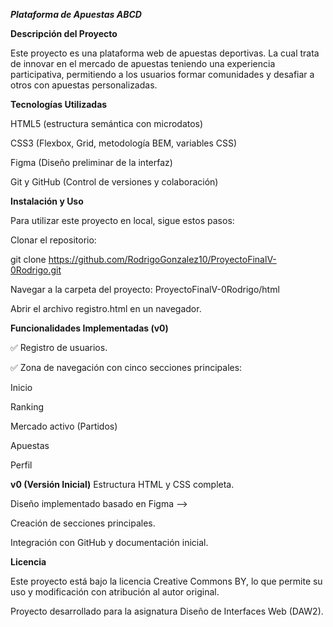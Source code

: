***Plataforma de Apuestas ABCD***

**Descripción del Proyecto**

Este proyecto es una plataforma web de apuestas deportivas. La cual trata de innovar en el mercado de apuestas teniendo una experiencia participativa, permitiendo a los usuarios formar comunidades y desafiar a otros con apuestas personalizadas.


**Tecnologías Utilizadas**

HTML5 (estructura semántica con microdatos)

CSS3 (Flexbox, Grid, metodología BEM, variables CSS)

Figma (Diseño preliminar de la interfaz)

Git y GitHub (Control de versiones y colaboración)


**Instalación y Uso**

Para utilizar este proyecto en local, sigue estos pasos:

Clonar el repositorio:

git clone https://github.com/RodrigoGonzalez10/ProyectoFinalV-0Rodrigo.git

Navegar a la carpeta del proyecto: ProyectoFinalV-0Rodrigo/html

Abrir el archivo registro.html en un navegador.


**Funcionalidades Implementadas (v0)**

✅ Registro de usuarios.

✅ Zona de navegación con cinco secciones principales:

Inicio 

Ranking

Mercado activo (Partidos)

Apuestas

Perfil

**v0 (Versión Inicial)**
Estructura HTML y CSS completa.

Diseño implementado basado en Figma --> 

Creación de secciones principales.

Integración con GitHub y documentación inicial.


**Licencia**

Este proyecto está bajo la licencia Creative Commons BY, lo que permite su uso y modificación con atribución al autor original.

Proyecto desarrollado para la asignatura Diseño de Interfaces Web (DAW2).